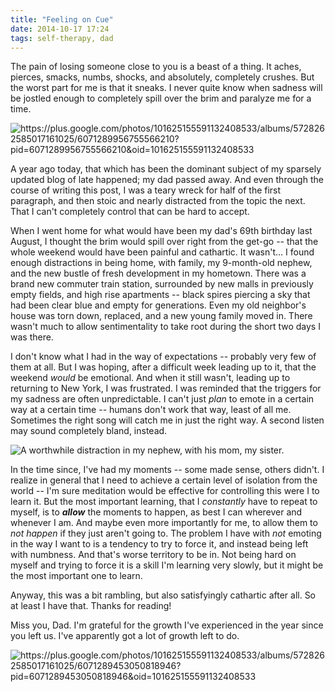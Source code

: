 ```yaml
---
title: "Feeling on Cue"
date: 2014-10-17 17:24
tags: self-therapy, dad
---
```


The pain of losing someone close to you is a beast of a thing. It aches, pierces, smacks, numbs, shocks, and absolutely, completely crushes. But the worst part for me is that it sneaks. I never quite know when sadness will be jostled enough to completely spill over the brim and paralyze me for a time.

![](https://lh3.googleusercontent.com/-IscmevcID2g/VEGODHDP7oI/AAAAAAAAR_c/d24PiPDYLnc/w1216-h1620-no/P8301607.jpg?align=right "https://plus.google.com/photos/101625155591132408533/albums/5728262585017161025/6071289956755566210?pid=6071289956755566210&oid=101625155591132408533")

A year ago today, that which has been the dominant subject of my sparsely updated blog of late happened; my dad passed away. And even through the course of writing this post, I was a teary wreck for half of the first paragraph, and then stoic and nearly distracted from the topic the next. That I can't completely control that can be hard to accept.

When I went home for what would have been my dad's 69th birthday last August, I thought the brim would spill over right from the get-go -- that the whole weekend would have been painful and cathartic. It wasn't... I found enough distractions in being home, with family, my 9-month-old nephew, and the new bustle of fresh development in my hometown. There was a brand new commuter train station, surrounded by new malls in previously empty fields, and high rise apartments -- black spires piercing a sky that had been clear blue and empty for generations. Even my old neighbor's house was torn down, replaced, and a new young family moved in. There wasn't much to allow sentimentality to take root during the short two days I was there.

I don't know what I had in the way of expectations -- probably very few of them at all. But I was hoping, after a difficult week leading up to it, that the weekend *would* be emotional. And when it still wasn't, leading up to returning to New York, I was frustrated. I was reminded that the triggers for my sadness are often unpredictable. I can't just *plan* to emote in a certain way at a certain time -- humans don't work that way, least of all me. Sometimes the right song will catch me in just the right way. A second listen may sound completely bland, instead.

![A worthwhile distraction in my nephew, with his mom, my sister.](https://lh3.googleusercontent.com/-rh3zQ1qNncQ/VEGOAI1EH5I/AAAAAAAAR_c/3Si3NRqTKGo/w2160-h1620-no/P8301596.jpg?align=fullWidth "https://plus.google.com/photos/101625155591132408533/albums/5728262585017161025/6071289905693335442?pid=6071289905693335442&oid=101625155591132408533")

In the time since, I've had my moments -- some made sense, others didn't. I realize in general that I need to achieve a certain level of isolation from the world -- I'm sure meditation would be effective for controlling this were I to learn it. But the most important learning, that I *constantly* have to repeat to myself, is to ***allow*** the moments to happen, as best I can wherever and whenever I am. And maybe even more importantly for me, to allow them to *not happen* if they just aren't going to. The problem I have with *not* emoting in the way I want to is a tendency to try to force it, and instead being left with numbness. And that's worse territory to be in. Not being hard on myself and trying to force it is a skill I'm learning very slowly, but it might be the most important one to learn.

Anyway, this was a bit rambling, but also satisfyingly cathartic after all. So at least I have that. Thanks for reading!

Miss you, Dad. I'm grateful for the growth I've experienced in the year since you left us. I've apparently got a lot of growth left to do.

![](https://lh6.googleusercontent.com/-OvFmyT7vcxg/VEGNlymrcYI/AAAAAAAAR_c/tGrmppjdCo8/w2236-h1490-no/IMG_1737.jpg?align=fullWidth "https://plus.google.com/photos/101625155591132408533/albums/5728262585017161025/6071289453050818946?pid=6071289453050818946&oid=101625155591132408533")
